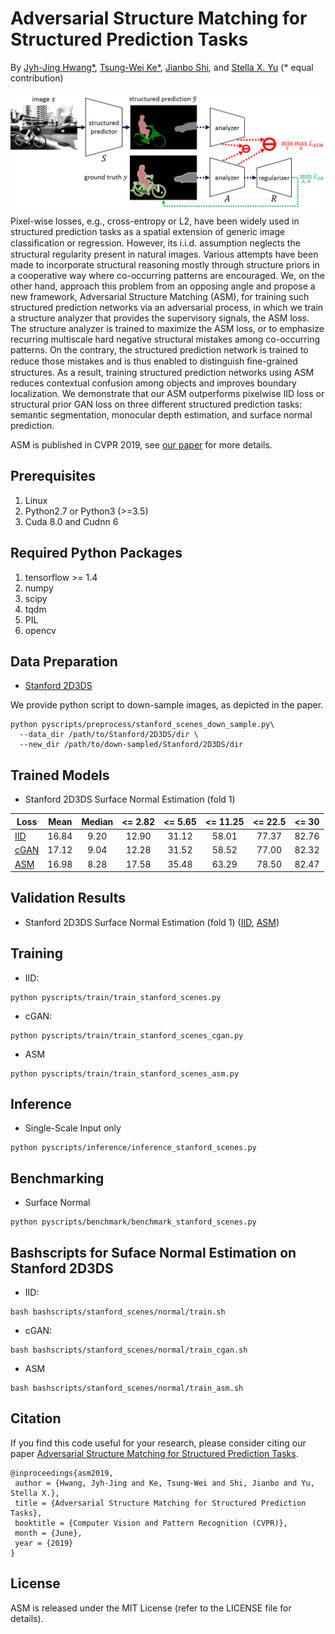 # Adversarial Structure Matching for Structured Prediction Tasks

By [Jyh-Jing Hwang*](https://jyhjinghwang.github.io/), [Tsung-Wei Ke*](https://www1.icsi.berkeley.edu/~twke/), [Jianbo Shi](https://www.cis.upenn.edu/~jshi/), 
and [Stella X. Yu](http://www1.icsi.berkeley.edu/~stellayu/) (* equal contribution)

<img align="center" img src="misc/architecture.png" width="720">

Pixel-wise losses, e.g., cross-entropy or L2, have been widely used in structured prediction tasks 
as a spatial extension of generic image classiﬁcation or regression. However, its i.i.d. assumption 
neglects the structural regularity present in natural images. Various attempts have been made to 
incorporate structural reasoning mostly through structure priors in a cooperative way where co-occurring 
patterns are encouraged. We, on the other hand, approach this problem from an opposing angle and propose 
a new framework, Adversarial Structure Matching (ASM), for training such structured prediction networks 
via an adversarial process, in which we train a structure analyzer that provides the supervisory signals, 
the ASM loss. The structure analyzer is trained to maximize the ASM loss, or to emphasize recurring multiscale 
hard negative structural mistakes among co-occurring patterns. On the contrary, the structured prediction 
network is trained to reduce those mistakes and is thus enabled to distinguish ﬁne-grained structures. 
As a result, training structured prediction networks using ASM reduces contextual confusion among objects 
and improves boundary localization. We demonstrate that our ASM outperforms pixelwise IID loss or structural 
prior GAN loss on three different structured prediction tasks: semantic segmentation, monocular depth 
estimation, and surface normal prediction.

ASM is published in CVPR 2019, see [our paper](http://openaccess.thecvf.com/content_CVPR_2019/papers/Hwang_Adversarial_Structure_Matching_for_Structured_Prediction_Tasks_CVPR_2019_paper.pdf) for more details.

## Prerequisites

1. Linux
2. Python2.7 or Python3 (>=3.5)
3. Cuda 8.0 and Cudnn 6

## Required Python Packages

1. tensorflow >= 1.4
2. numpy
3. scipy
4. tqdm
5. PIL
6. opencv

## Data Preparation

* [Stanford 2D3DS](http://buildingparser.stanford.edu/dataset.html)

We provide python script to down-sample images, as depicted in the paper.
```
python pyscripts/preprocess/stanford_scenes_down_sample.py\
  --data_dir /path/to/Stanford/2D3DS/dir \
  --new_dir /path/to/down-sampled/Stanford/2D3DS/dir
```

## Trained Models

* Stanford 2D3DS Surface Normal Estimation (fold 1)

| Loss | Mean | Median | <= 2.82 | <= 5.65 | <= 11.25 | <= 22.5 | <= 30 |
| ---- | :---: | :---: | :---: | :---: | :---: | :---: | :---: |
| [IID](https://drive.google.com/drive/folders/1DtTGR2NAcDf31BxKofwfYV8Y0zQ9w4eB?usp=sharing)  | 16.84 | 9.20 | 12.90 | 31.12 | 58.01 | 77.37 | 82.76 |
| [cGAN](https://drive.google.com/drive/folders/1KifmHkcchzkiMWilahVP_6jQL-Iaz5_X?usp=sharing)  | 17.12 | 9.04 | 12.28 | 31.52 | 58.52 | 77.00 | 82.32 |
| [ASM](https://drive.google.com/drive/folders/1Oa36LXwMGY_ambCEuyVNuq40WVGyovvl?usp=sharing)  | 16.98 | 8.28 | 17.58 | 35.48 | 63.29 | 78.50 | 82.47 |

## Validation Results
* Stanford 2D3DS Surface Normal Estimation (fold 1)
([IID](https://drive.google.com/open?id=1HFYKsoSJFOCqa8B4SuRJ5M16ek4E3ZwH), [ASM](https://drive.google.com/open?id=12b03x0sylw1570v7PN4yQSUhTAy7jb5x))

## Training

* IID:
```
python pyscripts/train/train_stanford_scenes.py
```

* cGAN:
```
python pyscripts/train/train_stanford_scenes_cgan.py
```

* ASM
```
python pyscripts/train/train_stanford_scenes_asm.py
```

## Inference

* Single-Scale Input only
```
python pyscripts/inference/inference_stanford_scenes.py
```

## Benchmarking

* Surface Normal
```
python pyscripts/benchmark/benchmark_stanford_scenes.py
```

## Bashscripts for Suface Normal Estimation on Stanford 2D3DS

* IID:
```
bash bashscripts/stanford_scenes/normal/train.sh
```

* cGAN:
```
bash bashscripts/stanford_scenes/normal/train_cgan.sh
```

* ASM
```
bash bashscripts/stanford_scenes/normal/train_asm.sh
```

## Citation
If you find this code useful for your research, please consider citing our paper [Adversarial Structure Matching for Structured Prediction Tasks]().

```
@inproceedings{asm2019,
 author = {Hwang, Jyh-Jing and Ke, Tsung-Wei and Shi, Jianbo and Yu, Stella X.},
 title = {Adversarial Structure Matching for Structured Prediction Tasks},
 booktitle = {Computer Vision and Pattern Recognition (CVPR)},
 month = {June},
 year = {2019} 
}
```

## License
ASM is released under the MIT License (refer to the LICENSE file for details).
